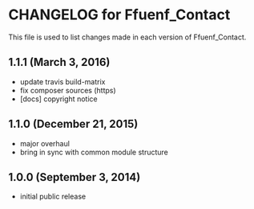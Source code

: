 # CHANGELOG for Ffuenf_Contact

This file is used to list changes made in each version of Ffuenf_Contact.

## 1.1.1 (March 3, 2016)

* update travis build-matrix
* fix composer sources (https)
* [docs] copyright notice

## 1.1.0 (December 21, 2015)

* major overhaul
* bring in sync with common module structure

## 1.0.0 (September 3, 2014)

* initial public release
